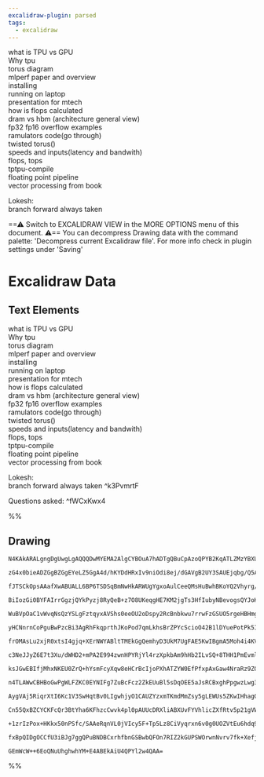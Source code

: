 ```yaml
---
excalidraw-plugin: parsed
tags:
  - excalidraw
---
```


what is TPU vs GPU  
Why tpu  
torus diagram  
mlperf paper and overview  
installing  
running on laptop  
presentation for mtech  
how is flops calculated  
dram vs hbm (architecture general view)  
fp32 fp16 overflow examples  
ramulators code(go through)  
twisted torus()  
speeds and inputs(latency and bandwith)  
flops, tops  
tptpu-compile  
floating point pipeline  
vector processing from book

Lokesh:  
branch forward always taken

==⚠ Switch to EXCALIDRAW VIEW in the MORE OPTIONS menu of this document. ⚠== You can decompress Drawing data with the command palette: 'Decompress current Excalidraw file'. For more info check in plugin settings under 'Saving'

# Excalidraw Data

## Text Elements

what is TPU vs GPU  
Why tpu  
torus diagram  
mlperf paper and overview  
installing  
running on laptop  
presentation for mtech  
how is flops calculated  
dram vs hbm (architecture general view)  
fp32 fp16 overflow examples  
ramulators code(go through)  
twisted torus()  
speeds and inputs(latency and bandwith)  
flops, tops  
tptpu-compile  
floating point pipeline  
vector processing from book

Lokesh:  
branch forward always taken ^k3PvmrtF

Questions asked: ^fWCxKwx4

%%

## Drawing

```compressed-json
N4KAkARALgngDgUwgLgAQQQDwMYEMA2AlgCYBOuA7hADTgQBuCpAzoQPYB2KqATLZMzYBXUtiRoIACyhQ4zZAHoFAc0JRJQgEYA6bGwC2CgF7N6hbEcK4OCtptbErHALRY8RMpWdx8Q1TdIEfARcZgRmBShcZQUebQBObR4aOiCEfQQOKGZuAG1wMFAwYogSbghnAH1MAAUAJXoABgBHGoBpAHEeTQBBAGseAAlCZwBmSRTiyFhEcsDsKI5lYMmS

zG4x0bieADZGgBZGgEYeLZ5GgA4d/hKYDdHRxIv9niOdi8ej/dGAVgB2UY3SAUEjqbg/Q5AqQIQjKaTg/YXKHWZbiVCNKHMKCkNh9BAAYTY+DYpHKAGIjghKZTVpBNLhsH1lDihBxiITiaSJGSAGY8hDYeLxWkQHmEfD4ADKsBWEmwOOYzGcklwUGwE0x2NxCAA6qCJmg+AUBFq8dKYLL0IIPCKWXCOOEcoaoWw4Ay1Hc0H8McaIMzhHAAJLEJ2o

fJTSCkOpsAAafXwABUALL6BP6TSDSqBmNwHkARWUgYgxoAulCeeQMsHuBwhBKoYQ2Vhyrg/rbhGyHYruEUptB4GjRsaAL6YhAIYjcE4A+IXHg/RpGvuMFjsLhoN77KEr1icABynDEU9Oh1e+x+DeYABE0lAJ9weQQwlDNB3iABRYIZLKh3Jl31CHAxCqveG5/C8oxzjwfxHMc1y+kQHB9DWdb4FCxKMqBqCPvgYQFKOBS9pAZQSH0ow1PQ+ikFAA

BiIozGi0BYFAIrrGgzjQYkPyzj8RyQeB+z7O8UKeqgHE7KM2jgTs3HfIubyNBevogsQYJoKM4HaAujQAjwLxHBcfxKX2kgwnCLFoOekkHP8GmwUKPyPPBfYopaPp9liOJ4hyJLktSVJIC+DJMiybI+Vy6DYtYzBuoEWQimKErmpaEDWmUmpebq+rcEuJSedqyWMWlk5QnakhdqGRwum62AelOjTuSU/qAcGv7GpG0ZxomKZphmWY5vmhbFlM/59h

WuBVpOaC1vWvqNsQzYSLgFztqyxAVShs0eeOU2oDspy2RcBnbkwu7rrwFzGSUO5rgeHBHmgPy8TwL2jHsl43sEd67Thz6+q+a2fukmTZJtaEAUBIG7Uc4GnFBMFwehjbIdNqHoWwmE/U+CBQnemAWegFAqlAqCEMwqAJjUACqqD0OTHTU6gqAADocDqkgwKgshCEzrNQCSQjk440SVrzHD6PgiCkDyqBulLqDWMQqBsCuZgIBQYuNliBCIcoYukK

yHCNnrnCoPguBwPzcBi3AgRhFkqprthJKoPod7qmLkhsBrZPYcScioO42B1lDYuePotPk5ImgRwAFLgoiSGoApQCICCoMomRMAQtOEOrACUYs8nAWzYXAbzKyuPLEhrWATT44T6xNIf8ywgdsAtsfKGwXOSGVhcs1kIJYhOXMC8wscD6zMU7eTiukxwcBCNksfm3e92c/P9JsiC6hTxw1eusw1BjwHg+yNzzh6PocDiung+H47Syy2wjYk7fiCIf

frOMAsLu2xjR0xtsI4gjq+XErNWYABltTMEkGgQemhyD3UkM7UgFAE5KwIBgmA5Moh4i4KVSgCZmLlCJqqUm5NKY0zpqgBmNNB7s05tzMWrdBaoGFsyCaYsJZSxlnLJgCs2SVyYGrDWg8tZRAlMAweBsOBG2fqbc2ltXQ2ztiDR2pseQuzdgKVBg8vY+3JofAOQcW6j0HuHSOqBo5xwTuqZOCw04ZyzuQfAucC5FxLjwMuFcVZMEPrXTA9dgjk1k

c3NeJJyZ6E7t3Xu/dWHD2+mPA2E994zwnHPYRjYl4rzXpkbAm9hHb2ILvSQ+8THH1PmEvmlsl5XwMLfYIRdiRPz1nAV+WRZaEE/o2b+HBf6t1ljiMQipgEVgMKgcBfRIEcBgXiOBCDWZIOsB7bR6DMEK3wDgvBuACEJU4FASUhAjBogMtoE4BkeDxERN8WcbxyyHJohNcUokrrTGYj0IgyhzoQGCDyFiJ1qLmAIF82EvyrYij0A7PppBqyoy2iUE

ksJGwEBIfjMhxNKEU0ZrQ+hYsmFcyXqw8eHCrBcIjoPXhATZYW0EfPfxpAxGaw4NraRz9ZGG2AUoi2Vs1HhA0VAJ26zXbu30azQx2LKmBwIMHfJStLGi1obY1A8dE6ONToEFxDo3EeIoBU7xvidgiOljXVAdcb6hKbvoFuUT26xJ7uoBJ58kmjzYWksWGSQxCKVjk5eE98kbx9VMxWZSKn+yqVbGpWQ6lCAaTfO+LS2BtJfm/bpvSHRi0Gf/EZQD

n4TLAWwCBHBoGwPgWLFZKC0EYNIFg7ZuBcFcz2ZkEUuBl5sDqOEE5aJsRCBxghPpgwzLwg3EkH4+EbhEVKLtUUOp8SYDaBQTA+x6IDnKHjQFvo2JiR4FcbQ+w/hXD0kKUYRwDIPBEvcRoiQARHSFFcM4B0oQqTUrwN42hRjfCMlCUysIR2oC2BcoUwGQMgeciUVyaJGomkyuFPyAUaRBUZM1MKRJfISCiqy2KIMEriilDKIqRJ0q+nyniPUqkDS8

AygVAj5RiqrXtI6Kc1V3SwHqtBv0LIgwhjyO1CAUZYzxmTKmdMmZsy5gLEWUs5ZKwIHhagGa4M+zzUWugXAwpSpvg2gipTeUdrcDnJdeSc4gVnSnMJX0N19yHjORJCEek/h/A+reLCv1+19gBmyIG35QY6ahIBYC30pyw0gi9BGDyB1ITBujTGD5sa41IRIPMfasRrjnswPExBkC2mIYl9AyXwhCs4OlzL2XHlZGOacnKSJfTaKyM8/QrycoJfxm

Cn55QxBZCYCKFcQr3BtYha6KFhzcCwvk4pl0pAUUcDRXliABXUvFYVhlicZXfRtv5p21gVW0C9vcyUL+Q6/0EyOBc8dxRhzgFGhAC2cBpQgR7AUaApkMjlG+fCG4DA84UAAELBRQ+yNDEUIC8j5GD1YEBg6kDilAQMd59DSlg0D+D/kIdQ5h3D9If3kOhUB5yckfIBRCjRyIDH8OaJ4cKh1hUSpibqhJ9DkGmOEemiyhR5rT30dM/h4jmjFpCM2k

+1zrIzPox+HKkx50nPSfc/SAAeRqnVL0jVIcy5F+Tp5Lz8CiVyqrxn6v0g0UOZVtEu6hdq9h/D9FUABsdZBt183+vLfpHu9RHo0PvamVwLtCb0unfM/fGyd3OIiYhBnQnEPDOyfpGD97BMa6JC44h8weURJ8Axm4Dsc5n6NI7AkopF6NW8qp4lAATUzwubQi5fivDPVBL4n2jBFv0I95cBA+3cEaNoC4Hx9ITr99H/QYvOyS/QEnz7zISAm5yiry

fxBpQIDgOCCfU3iBJg7ggQPuBNDBCxrhfbnGSBwbQFOn7RIZ2kGUPSWOrwnNvrv7fk+Xefj5xFJ25QIdgeX+v6cDEvBRh/6/5P5aSv794lDC5HKs4K5FasrRZPbjQZCdpNhTZLCt4lCZDb677cB7ZQjYBEBL67YGz7aQAzavaEF9oujLxfzYFEFgGQB2AABWKczAkoM2cA6+C0W+O+rm8WT2DIQqjACYRa+AaB0wCeVoaQCwa4UKgs/MqY4hvufY

GEmWcW++6EoQNuUhghwhYM+E4ABEkAiU4QPYl2w4QAA=
```

%%

